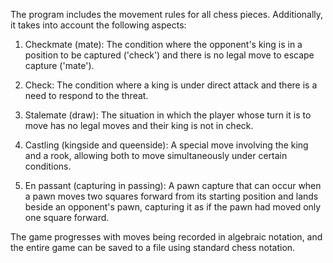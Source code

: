 The program includes the movement rules for all chess pieces. Additionally, it takes into account the following aspects:

1. Checkmate (mate): The condition where the opponent's king is in a position to be captured ('check') and there is no legal move to escape capture ('mate').

2. Check: The condition where a king is under direct attack and there is a need to respond to the threat.

3. Stalemate (draw): The situation in which the player whose turn it is to move has no legal moves and their king is not in check.

4. Castling (kingside and queenside): A special move involving the king and a rook, allowing both to move simultaneously under certain conditions.

5. En passant (capturing in passing): A pawn capture that can occur when a pawn moves two squares forward from its starting position and lands beside an opponent's pawn, capturing it as if the pawn had moved only one square forward.

The game progresses with moves being recorded in algebraic notation, and the entire game can be saved to a file using standard chess notation.
